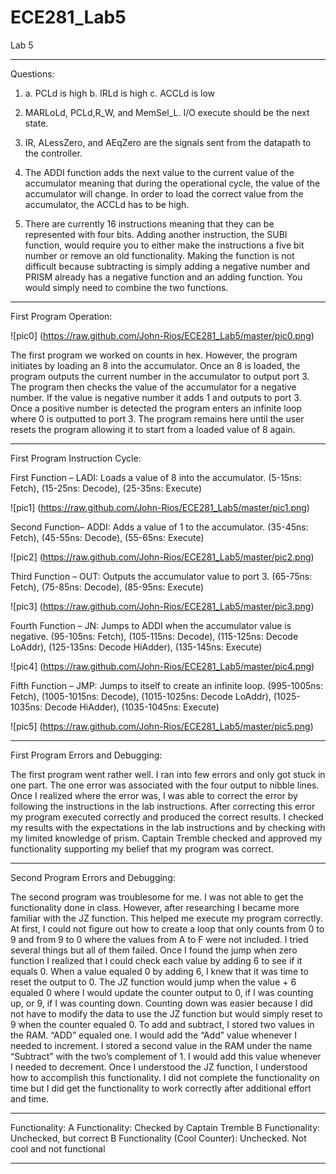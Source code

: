 ECE281_Lab5
===========

Lab 5 
____________________________________________________________
Questions:

1)	a. PCLd is high
    b. IRLd is high
    c. ACCLd is low

2)	MARLoLd, PCLd,R_W, and MemSel_L.  I/O execute should be the next state. 

3)	IR, ALessZero, and AEqZero are the signals sent from the datapath to the controller. 

4)  The ADDI function adds the next value to the current value of the accumulator meaning that during the operational cycle, the value of the accumulator will change. In order to load the correct value from the accumulator, the ACCLd has to be high. 

5) There are currently 16 instructions meaning that they can be represented with four bits. Adding another instruction, the SUBI function, would require you to either make the instructions a five bit number or remove an old functionality. Making the function is not difficult because subtracting is simply adding a negative number and PRISM already has a negative function and an adding function. You would simply need to combine the two functions. 

_________________________________________________________________
First Program Operation:

![pic0] (https://raw.github.com/John-Rios/ECE281_Lab5/master/pic0.png)

The first program we worked on counts in hex. However, the program initiates by loading an 8 into the accumulator. Once an 8 is loaded, the program outputs the current number in the accumulator to output port 3. The program then checks the value of the accumulator for a negative number. If the value is negative number it adds 1 and outputs to port 3. Once a positive number is detected the program enters an infinite loop where 0 is outputted to port 3. The program remains here until the user resets the program allowing it to start from a loaded value of 8 again.

_________________________________________________________________

First Program Instruction Cycle:

First Function – LADI: Loads a value of 8 into the accumulator. (5-15ns: Fetch), (15-25ns: Decode), (25-35ns: Execute)

![pic1] (https://raw.github.com/John-Rios/ECE281_Lab5/master/pic1.png)

Second Function– ADDI: Adds a value of 1 to the accumulator. (35-45ns: Fetch), (45-55ns: Decode), (55-65ns: Execute)

![pic2] (https://raw.github.com/John-Rios/ECE281_Lab5/master/pic2.png)

Third Function – OUT: Outputs the accumulator value to port 3. (65-75ns: Fetch), (75-85ns: Decode), (85-95ns: Execute)

![pic3] (https://raw.github.com/John-Rios/ECE281_Lab5/master/pic3.png)

Fourth Function – JN: Jumps to ADDI when the accumulator value is negative. (95-105ns: Fetch), (105-115ns: Decode), (115-125ns: Decode LoAddr), (125-135ns: Decode HiAdder), (135-145ns: Execute)
	
![pic4] (https://raw.github.com/John-Rios/ECE281_Lab5/master/pic4.png)

Fifth Function – JMP: Jumps to itself to create an infinite loop. (995-1005ns: Fetch), (1005-1015ns: Decode), (1015-1025ns: Decode LoAddr), (1025-1035ns: Decode HiAdder), (1035-1045ns: Execute) 

![pic5] (https://raw.github.com/John-Rios/ECE281_Lab5/master/pic5.png)
________________________________________________________________________

First Program Errors and Debugging:

The first program went rather well. I ran into few errors and only got stuck in one part. The one error was associated with the four output to nibble lines. Once I realized where the error was, I was able to correct the error by following the instructions in the lab instructions. After correcting this error my program executed correctly and produced the correct results. I checked my results with the expectations in the lab instructions and by checking with my limited knowledge of prism. Captain Tremble checked and approved my functionality supporting my belief that my program was correct.

____________________________________________________________________________

Second Program Errors and Debugging:

The second program was troublesome for me. I was not able to get the functionality done in class. However, after researching I became more familiar with the JZ function. This helped me execute my program correctly. At first, I could not figure out how to create a loop that only counts from 0 to 9 and from 9 to 0 where the values from A to F were not included. I tried several things but all of them failed. Once I found the jump when zero function I realized that I could check each value by adding 6 to see if it equals 0. When a value equaled 0 by adding 6, I knew that it was time to reset the output to 0. The JZ function would jump when the value + 6 equaled 0 where I would update the counter output to 0, if I was counting up, or 9, if I was counting down. Counting down was easier because I did not have to modify the data to use the JZ function but would simply reset to 9 when the counter equaled 0. To add and subtract, I stored two values in the RAM. “ADD” equaled one. I would add the “Add” value whenever I needed to increment. I stored a second value in the RAM under the name “Subtract” with the two’s complement of 1. I would add this value whenever I needed to decrement. Once I understood the JZ function, I understood how to accomplish this functionality. I did not complete the functionality on time but I did get the functionality to work correctly after additional effort and time. 

___________________________________________________________________________________

Functionality:
	A Functionality: Checked by Captain Tremble
	B Functionality: Unchecked, but correct
	B Functionality (Cool Counter): Unchecked. Not cool and not functional

____________________________________________________________________________________
